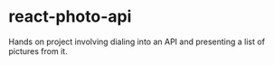 # react-photo-api
Hands on project involving dialing into an API and presenting a list of pictures from it.
